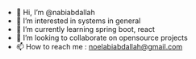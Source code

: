 - 👋 Hi, I’m @nabiabdallah
- 👀 I’m interested in systems in general
- 🌱 I’m currently learning spring boot, react
- 💞️ I’m looking to collaborate on opensource projects
- 📫 How to reach me : noelabiabdallah@gmail.com

<!---
nabiabdallah/nabiabdallah is a ✨ special ✨ repository because its `README.md` (this file) appears on your GitHub profile.
You can click the Preview link to take a look at your changes.
--->
